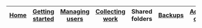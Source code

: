[Home](README.md)    | [Getting started](installation/getting-started.md)     | [Managing users](manage-users/README.md) | [Collecting work](collect-work.md) | Shared folders | [Backups](backups/README.md) | [Advanced options](advanced/README.md) 
| :-----------: |:-------------:| :-----:| :-----:| :-----:| :-----:| :-----:| 


